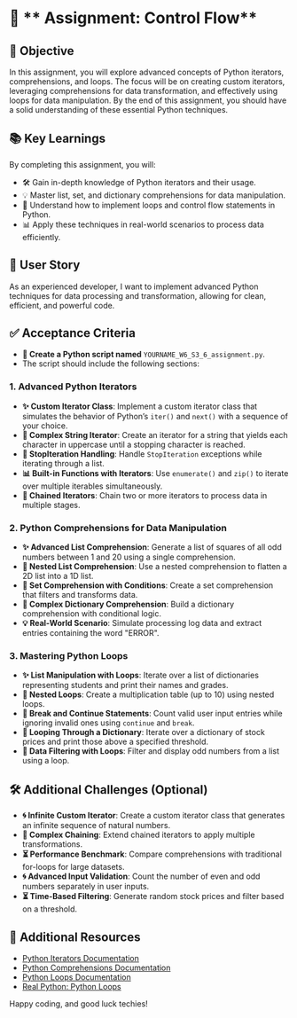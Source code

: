 
# 🐍 ** Assignment: Control Flow**

## 🎯 **Objective**

In this  assignment, you will explore advanced concepts of Python iterators, comprehensions, and loops. The focus will be on creating custom iterators, leveraging comprehensions for data transformation, and effectively using loops for data manipulation. By the end of this assignment, you should have a solid understanding of these essential Python techniques.

## 📚 **Key Learnings**

By completing this assignment, you will:

- 🛠️ Gain in-depth knowledge of Python iterators and their usage.
- 💡 Master list, set, and dictionary comprehensions for data manipulation.
- 🔄 Understand how to implement loops and control flow statements in Python.
- 📊 Apply these techniques in real-world scenarios to process data efficiently.

## 👤 **User Story**

As an experienced developer, I want to implement advanced Python techniques for data processing and transformation, allowing for clean, efficient, and powerful code.

## ✅ **Acceptance Criteria**

- **📝 Create a Python script named** `YOURNAME_W6_S3_6_assignment.py`.
- The script should include the following sections:

### 1. **Advanced Python Iterators**

- **✨ Custom Iterator Class**: Implement a custom iterator class that simulates the behavior of Python’s `iter()` and `next()` with a sequence of your choice.
- **🔄 Complex String Iterator**: Create an iterator for a string that yields each character in uppercase until a stopping character is reached.
- **📑 StopIteration Handling**: Handle `StopIteration` exceptions while iterating through a list.
- **📊 Built-in Functions with Iterators**: Use `enumerate()` and `zip()` to iterate over multiple iterables simultaneously.
- **🔗 Chained Iterators**: Chain two or more iterators to process data in multiple stages.

### 2. **Python Comprehensions for Data Manipulation**

- **✨ Advanced List Comprehension**: Generate a list of squares of all odd numbers between 1 and 20 using a single comprehension.
- **🔄 Nested List Comprehension**: Use a nested comprehension to flatten a 2D list into a 1D list.
- **📑 Set Comprehension with Conditions**: Create a set comprehension that filters and transforms data.
- **🔗 Complex Dictionary Comprehension**: Build a dictionary comprehension with conditional logic.
- **💡 Real-World Scenario**: Simulate processing log data and extract entries containing the word "ERROR".

### 3. **Mastering Python Loops**

- **✨ List Manipulation with Loops**: Iterate over a list of dictionaries representing students and print their names and grades.
- **🔄 Nested Loops**: Create a multiplication table (up to 10) using nested loops.
- **📑 Break and Continue Statements**: Count valid user input entries while ignoring invalid ones using `continue` and `break`.
- **🔗 Looping Through a Dictionary**: Iterate over a dictionary of stock prices and print those above a specified threshold.
- **💾 Data Filtering with Loops**: Filter and display odd numbers from a list using a loop.

## 🛠️ **Additional Challenges (Optional)**

- **🌀 Infinite Custom Iterator**: Create a custom iterator class that generates an infinite sequence of natural numbers.
- **🔄 Complex Chaining**: Extend chained iterators to apply multiple transformations.
- **⏳ Performance Benchmark**: Compare comprehensions with traditional for-loops for large datasets.
- **🌀 Advanced Input Validation**: Count the number of even and odd numbers separately in user inputs.
- **⏳ Time-Based Filtering**: Generate random stock prices and filter based on a threshold.

## 📎 **Additional Resources**

- [Python Iterators Documentation](https://docs.python.org/3/tutorial/classes.html#iterators)
- [Python Comprehensions Documentation](https://docs.python.org/3/tutorial/datastructures.html#list-comprehensions)
- [Python Loops Documentation](https://docs.python.org/3/tutorial/controlflow.html#for-statements)
- [Real Python: Python Loops](https://realpython.com/python-for-loop/)

Happy coding, and good luck techies!
